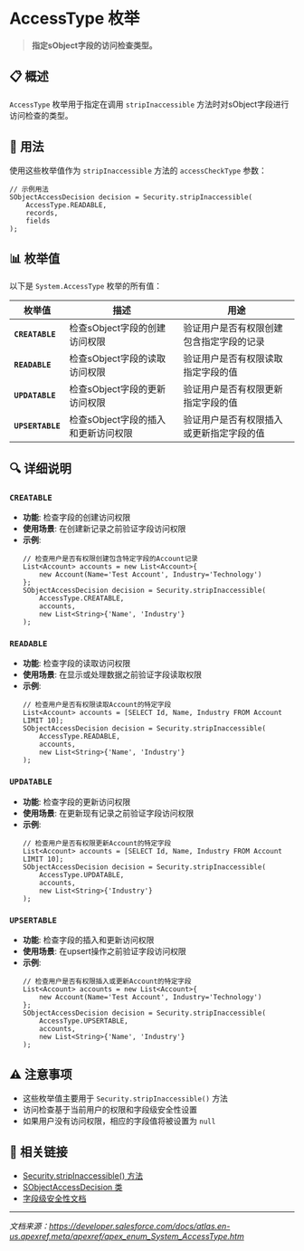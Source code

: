 # AccessType 枚举

> **指定sObject字段的访问检查类型。**

## 📋 概述

`AccessType` 枚举用于指定在调用 `stripInaccessible` 方法时对sObject字段进行访问检查的类型。

## 🎯 用法

使用这些枚举值作为 `stripInaccessible` 方法的 `accessCheckType` 参数：

```apex
// 示例用法
SObjectAccessDecision decision = Security.stripInaccessible(
    AccessType.READABLE, 
    records, 
    fields
);
```

## 📊 枚举值

以下是 `System.AccessType` 枚举的所有值：

| 枚举值 | 描述 | 用途 |
|--------|------|------|
| **`CREATABLE`** | 检查sObject字段的创建访问权限 | 验证用户是否有权限创建包含指定字段的记录 |
| **`READABLE`** | 检查sObject字段的读取访问权限 | 验证用户是否有权限读取指定字段的值 |
| **`UPDATABLE`** | 检查sObject字段的更新访问权限 | 验证用户是否有权限更新指定字段的值 |
| **`UPSERTABLE`** | 检查sObject字段的插入和更新访问权限 | 验证用户是否有权限插入或更新指定字段的值 |

## 🔍 详细说明

### `CREATABLE`
- **功能**: 检查字段的创建访问权限
- **使用场景**: 在创建新记录之前验证字段访问权限
- **示例**:
  ```apex
  // 检查用户是否有权限创建包含特定字段的Account记录
  List<Account> accounts = new List<Account>{
      new Account(Name='Test Account', Industry='Technology')
  };
  SObjectAccessDecision decision = Security.stripInaccessible(
      AccessType.CREATABLE, 
      accounts, 
      new List<String>{'Name', 'Industry'}
  );
  ```

### `READABLE`
- **功能**: 检查字段的读取访问权限
- **使用场景**: 在显示或处理数据之前验证字段读取权限
- **示例**:
  ```apex
  // 检查用户是否有权限读取Account的特定字段
  List<Account> accounts = [SELECT Id, Name, Industry FROM Account LIMIT 10];
  SObjectAccessDecision decision = Security.stripInaccessible(
      AccessType.READABLE, 
      accounts, 
      new List<String>{'Name', 'Industry'}
  );
  ```

### `UPDATABLE`
- **功能**: 检查字段的更新访问权限
- **使用场景**: 在更新现有记录之前验证字段访问权限
- **示例**:
  ```apex
  // 检查用户是否有权限更新Account的特定字段
  List<Account> accounts = [SELECT Id, Name, Industry FROM Account LIMIT 10];
  SObjectAccessDecision decision = Security.stripInaccessible(
      AccessType.UPDATABLE, 
      accounts, 
      new List<String>{'Industry'}
  );
  ```

### `UPSERTABLE`
- **功能**: 检查字段的插入和更新访问权限
- **使用场景**: 在upsert操作之前验证字段访问权限
- **示例**:
  ```apex
  // 检查用户是否有权限插入或更新Account的特定字段
  List<Account> accounts = new List<Account>{
      new Account(Name='Test Account', Industry='Technology')
  };
  SObjectAccessDecision decision = Security.stripInaccessible(
      AccessType.UPSERTABLE, 
      accounts, 
      new List<String>{'Name', 'Industry'}
  );
  ```

## ⚠️ 注意事项

- 这些枚举值主要用于 `Security.stripInaccessible()` 方法
- 访问检查基于当前用户的权限和字段级安全性设置
- 如果用户没有访问权限，相应的字段值将被设置为 `null`

## 🔗 相关链接

- [Security.stripInaccessible() 方法](../Security.md#stripinaccessible)
- [SObjectAccessDecision 类](../SObjectAccessDecision.md)
- [字段级安全性文档](https://help.salesforce.com/s/articleView?id=sf.security_fls.htm)

---

*文档来源：https://developer.salesforce.com/docs/atlas.en-us.apexref.meta/apexref/apex_enum_System_AccessType.htm*
